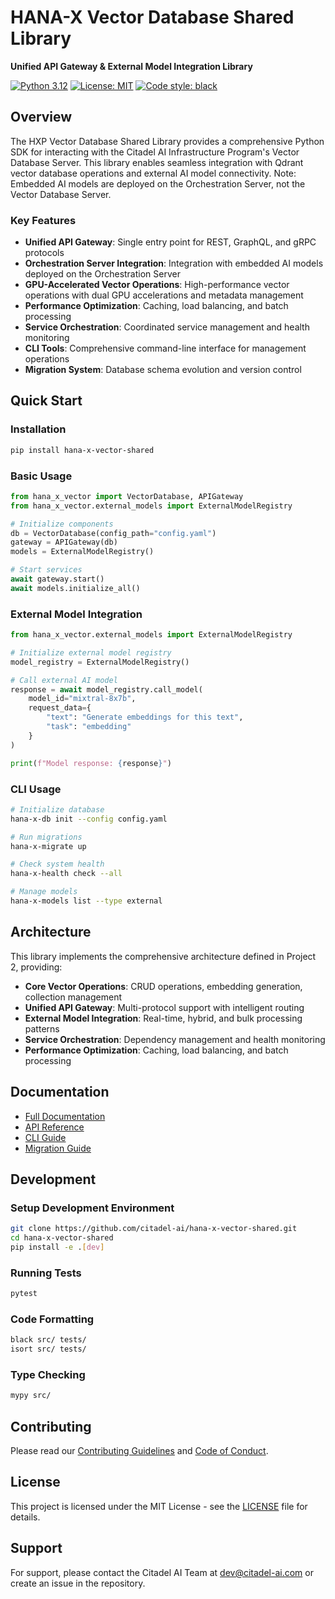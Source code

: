 # HANA-X Vector Database Shared Library

**Unified API Gateway & External Model Integration Library**

[![Python 3.12](https://img.shields.io/badge/python-3.12-blue.svg)](https://www.python.org/downloads/release/python-3120/)
[![License: MIT](https://img.shields.io/badge/License-MIT-yellow.svg)](https://opensource.org/licenses/MIT)
[![Code style: black](https://img.shields.io/badge/code%20style-black-000000.svg)](https://github.com/psf/black)

## Overview

The HXP Vector Database Shared Library provides a comprehensive Python SDK for interacting with the Citadel AI Infrastructure Program's Vector Database Server. This library enables seamless integration with Qdrant vector database operations and external AI model connectivity. Note: Embedded AI models are deployed on the Orchestration Server, not the Vector Database Server.

### Key Features

- **Unified API Gateway**: Single entry point for REST, GraphQL, and gRPC protocols
- **Orchestration Server Integration**: Integration with embedded AI models deployed on the Orchestration Server
- **GPU-Accelerated Vector Operations**: High-performance vector operations with dual GPU accelerations and metadata management
- **Performance Optimization**: Caching, load balancing, and batch processing
- **Service Orchestration**: Coordinated service management and health monitoring
- **CLI Tools**: Comprehensive command-line interface for management operations
- **Migration System**: Database schema evolution and version control

## Quick Start

### Installation

```bash
pip install hana-x-vector-shared
```

### Basic Usage

```python
from hana_x_vector import VectorDatabase, APIGateway
from hana_x_vector.external_models import ExternalModelRegistry

# Initialize components
db = VectorDatabase(config_path="config.yaml")
gateway = APIGateway(db)
models = ExternalModelRegistry()

# Start services
await gateway.start()
await models.initialize_all()
```

### External Model Integration

```python
from hana_x_vector.external_models import ExternalModelRegistry

# Initialize external model registry
model_registry = ExternalModelRegistry()

# Call external AI model
response = await model_registry.call_model(
    model_id="mixtral-8x7b",
    request_data={
        "text": "Generate embeddings for this text",
        "task": "embedding"
    }
)

print(f"Model response: {response}")
```

### CLI Usage

```bash
# Initialize database
hana-x-db init --config config.yaml

# Run migrations
hana-x-migrate up

# Check system health
hana-x-health check --all

# Manage models
hana-x-models list --type external
```

## Architecture

This library implements the comprehensive architecture defined in Project 2, providing:

- **Core Vector Operations**: CRUD operations, embedding generation, collection management
- **Unified API Gateway**: Multi-protocol support with intelligent routing
- **External Model Integration**: Real-time, hybrid, and bulk processing patterns
- **Service Orchestration**: Dependency management and health monitoring
- **Performance Optimization**: Caching, load balancing, and batch processing

## Documentation

- [Full Documentation](docs/HXP-Vector-Database-Shared-Library.md)
- [API Reference](docs/api-reference.md)
- [CLI Guide](docs/cli-guide.md)
- [Migration Guide](docs/migration-guide.md)

## Development

### Setup Development Environment

```bash
git clone https://github.com/citadel-ai/hana-x-vector-shared.git
cd hana-x-vector-shared
pip install -e .[dev]
```

### Running Tests

```bash
pytest
```

### Code Formatting

```bash
black src/ tests/
isort src/ tests/
```

### Type Checking

```bash
mypy src/
```

## Contributing

Please read our [Contributing Guidelines](CONTRIBUTING.md) and [Code of Conduct](CODE_OF_CONDUCT.md).

## License

This project is licensed under the MIT License - see the [LICENSE](LICENSE) file for details.

## Support

For support, please contact the Citadel AI Team at dev@citadel-ai.com or create an issue in the repository.
